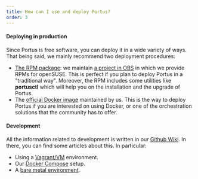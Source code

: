 ```yaml
---
title: How can I use and deploy Portus?
order: 3
---
```


<h4>Deploying in production</h4>

<p>
Since Portus is free software, you can deploy it in a wide variety of ways. That
being said, we mainly recommend two deployment procedures:
</p>

<ul>
<li>
<a href="/docs/setups/1_rpm_packages.html"> The RPM package</a>: we maintain
<a href="https://build.opensuse.org/project/show/Virtualization:containers:Portus:2.0">a project in OBS</a>
in which we provide RPMs for openSUSE. This is perfect if you plan to deploy
Portus in a "traditional way". Moreover, the RPM includes some utilities like
<strong>portusctl</strong> which will help you on the installation and the
upgrade of Portus.
</li>
<li>
The <a href="https://github.com/openSUSE/docker-containers/tree/master/derived_images/portus">official Docker image</a>
maintained by us. This is the way to deploy Portus if you are interested on
using Docker, or one of the orchestration solutions that the community has to offer.
</li>
</ul>

<h4>Development</h4>

<p>
All the information related to development is written in our
<a href="https://github.com/SUSE/Portus/wiki">Github Wiki</a>. In there, you can
find some articles about this. In particular:
</p>

<ul>
<li>Using a <a href="https://github.com/SUSE/Portus/wiki/Vagrant-environment">Vagrant/VM</a> environment.</li>
<li>Our <a href="https://github.com/SUSE/Portus/wiki/Docker-Compose-Environment">Docker Compose</a> setup.</li>
<li>A <a href="https://github.com/SUSE/Portus/wiki/Bare-metal-development-environment">bare metal environment</a>.</li>
</ul>
